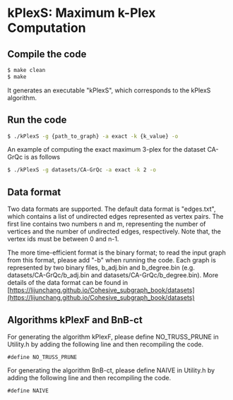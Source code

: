 # kPlexS: Maximum k-Plex Computation

## Compile the code

```sh
$ make clean
$ make
```
It generates an executable "kPlexS", which corresponds to the kPlexS algorithm.

## Run the code

```sh
$ ./kPlexS -g {path_to_graph} -a exact -k {k_value} -o
```

An example of computing the exact maximum 3-plex for the dataset CA-GrQc is as follows
```sh
$ ./kPlexS -g datasets/CA-GrQc -a exact -k 2 -o
```

## Data format
Two data formats are supported. The default data format is "edges.txt", which contains a list of undirected edges represented as vertex pairs. The first line contains two numbers n and m, representing the number of vertices and the number of undirected edges, respectively. Note that, the vertex ids must be between 0 and n-1.

The more time-efficient format is the binary format; to read the input graph from this format, please add "-b" when running the code. Each graph is represented by two binary files, b_adj.bin and b_degree.bin (e.g. datasets/CA-GrQc/b_adj.bin and datasets/CA-GrQc/b_degree.bin). More details of the data format can be found in [https://lijunchang.github.io/Cohesive_subgraph_book/datasets](https://lijunchang.github.io/Cohesive_subgraph_book/datasets)

## Algorithms kPlexF and BnB-ct

For generating the algorithm kPlexF, please define NO_TRUSS_PRUNE in Utility.h by adding the following line and then recompiling the code.
```
#define NO_TRUSS_PRUNE
```

For generating the algorithm BnB-ct, please define NAIVE in Utility.h by adding the following line and then recompiling the code.
```
#define NAIVE
```

